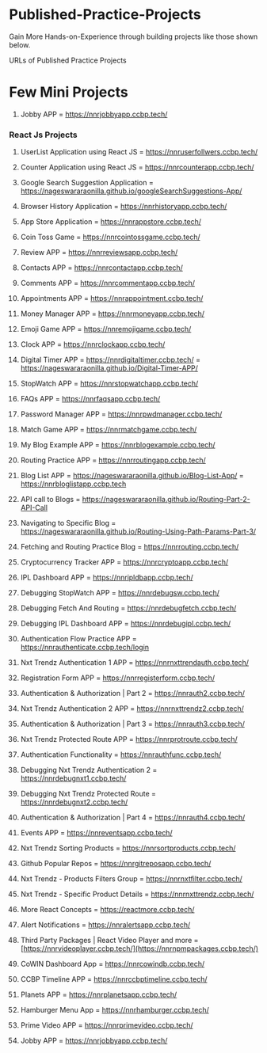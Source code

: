 # Published-Practice-Projects
Gain More Hands-on-Experience through building projects like those shown below.

URLs of Published Practice Projects

# Few Mini Projects
1) Jobby APP = https://nnrjobbyapp.ccbp.tech/


### React Js Projects

1) UserList Application using React JS = https://nnruserfollwers.ccbp.tech/

2) Counter Application using React JS = https://nnrcounterapp.ccbp.tech/

3) Google Search Suggestion Application = https://nageswararaonilla.github.io/googleSearchSuggestions-App/

4) Browser History Application  =   https://nnrhistoryapp.ccbp.tech/

5) App Store Application = https://nnrappstore.ccbp.tech/

6) Coin Toss Game = https://nnrcointossgame.ccbp.tech/

7) Review APP = https://nnrreviewsapp.ccbp.tech/

8) Contacts APP = https://nnrcontactapp.ccbp.tech/

9) Comments APP =  https://nnrcommentapp.ccbp.tech/

10) Appointments APP  =  https://nnrappointment.ccbp.tech/

11) Money Manager APP =  https://nnrmoneyapp.ccbp.tech/

12) Emoji Game APP =  https://nnremojigame.ccbp.tech/

13) Clock APP = https://nnrclockapp.ccbp.tech/

14) Digital Timer APP = https://nnrdigitaltimer.ccbp.tech/
                  =  https://nageswararaonilla.github.io/Digital-Timer-APP/

15) StopWatch APP = https://nnrstopwatchapp.ccbp.tech/   

16) FAQs APP =  https://nnrfaqsapp.ccbp.tech/

17) Password Manager APP = https://nnrpwdmanager.ccbp.tech/

18) Match Game APP = https://nnrmatchgame.ccbp.tech/

19) My Blog Example APP = https://nnrblogexample.ccbp.tech/

20) Routing Practice APP = https://nnrroutingapp.ccbp.tech/

21) Blog List APP = https://nageswararaonilla.github.io/Blog-List-App/ 
              = https://nnrbloglistapp.ccbp.tech

22) API call to Blogs = https://nageswararaonilla.github.io/Routing-Part-2-API-Call

23) Navigating to Specific Blog = https://nageswararaonilla.github.io/Routing-Using-Path-Params-Part-3/

24) Fetching and Routing Practice Blog  =  https://nnrrouting.ccbp.tech/

25) Cryptocurrency Tracker APP =  https://nnrcryptoapp.ccbp.tech/

26) IPL Dashboard APP = https://nnripldbapp.ccbp.tech/

27) Debugging StopWatch APP = https://nnrdebugsw.ccbp.tech/

28) Debugging Fetch And Routing =  https://nnrdebugfetch.ccbp.tech/

29) Debugging IPL Dashboard APP = https://nnrdebugipl.ccbp.tech/

30) Authentication Flow Practice APP = https://nnrauthenticate.ccbp.tech/login

31) Nxt Trendz Authentication 1 APP = https://nnrnxttrendauth.ccbp.tech/

32) Registration Form APP = https://nnrregisterform.ccbp.tech/

33) Authentication & Authorization | Part 2 = https://nnrauth2.ccbp.tech/

34) Nxt Trendz Authentication 2 APP = https://nnrnxttrendz2.ccbp.tech/

35) Authentication & Authorization | Part 3 = https://nnrauth3.ccbp.tech/

36) Nxt Trendz Protected Route APP = https://nnrprotroute.ccbp.tech/

37) Authentication Functionality = https://nnrauthfunc.ccbp.tech/

38) Debugging Nxt Trendz Authentication 2 = https://nnrdebugnxt1.ccbp.tech/

39) Debugging Nxt Trendz Protected Route = https://nnrdebugnxt2.ccbp.tech/

40)  Authentication & Authorization | Part 4 = https://nnrauth4.ccbp.tech/

41)  Events APP = https://nnreventsapp.ccbp.tech/

42)  Nxt Trendz Sorting Products = https://nnrsortproducts.ccbp.tech/

43)  Github Popular Repos = https://nnrgitreposapp.ccbp.tech/

44)  Nxt Trendz - Products Filters Group = https://nnrnxtfilter.ccbp.tech/

45)  Nxt Trendz - Specific Product Details = https://nnrnxttrendz.ccbp.tech/

46)  More React Concepts  = https://reactmore.ccbp.tech/

47)  Alert Notifications = https://nnralertsapp.ccbp.tech/

48)  Third Party Packages | React Video Player and more  = [https://nnrvideoplayer.ccbp.tech/](https://nnrnpmpackages.ccbp.tech/)

49)  CoWIN Dashboard App = https://nnrcowindb.ccbp.tech/

50)  CCBP Timeline APP = https://nnrccbptimeline.ccbp.tech/

51)  Planets APP = https://nnrplanetsapp.ccbp.tech/

52)  Hamburger Menu App = https://nnrhamburger.ccbp.tech/

53)  Prime Video APP = https://nnrprimevideo.ccbp.tech/

54)  Jobby APP = https://nnrjobbyapp.ccbp.tech/
